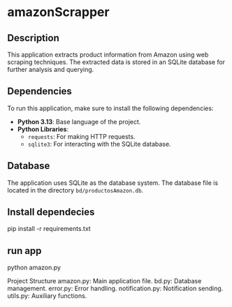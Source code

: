 # amazonScrapper

## Description
This application extracts product information from Amazon using web scraping techniques. The extracted data is stored in an SQLite database for further analysis and querying.

## Dependencies
To run this application, make sure to install the following dependencies:

- **Python 3.13**: Base language of the project.
- **Python Libraries**:
  - `requests`: For making HTTP requests.
  - `sqlite3`: For interacting with the SQLite database.

## Database
The application uses SQLite as the database system. The database file is located in the directory `bd/productosAmazon.db`.

## Install dependecies
pip install -r requirements.txt
## run app
python amazon.py

Project Structure
amazon.py: Main application file.
bd.py: Database management.
error.py: Error handling.
notification.py: Notification sending.
utils.py: Auxiliary functions.